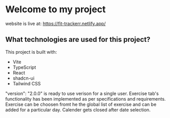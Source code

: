 # Welcome to my project
website is live at: https://fit-trackerr.netlify.app/

## What technologies are used for this project?

This project is built with:

- Vite
- TypeScript
- React
- shadcn-ui
- Tailwind CSS


"version": "2.0.0" is ready to use verison for a single user.
Exercise tab's functionality has been implemented as per specifications and requirements.
Exercise can be choosen fromt he the global list of exercise and can be added for a particular day.
Calender gets closed after date selection.